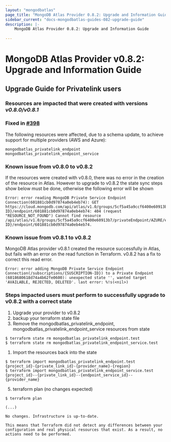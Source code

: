 ```yaml
---
layout: "mongodbatlas"
page_title: "MongoDB Atlas Provider 0.8.2: Upgrade and Information Guide"
sidebar_current: "docs-mongodbatlas-guides-082-upgrade-guide"
description: |-
    MongoDB Atlas Provider 0.8.2: Upgrade and Information Guide
    
---
```


# MongoDB Atlas Provider v0.8.2: Upgrade and Information Guide

## Upgrade Guide for Privatelink users

### Resources are impacted that were created with versions ***v0.8.0/v0.8.1***
### Fixed in [#398](https://github.com/mongodb/terraform-provider-mongodbatlas/pull/398)

The following resources were affected, due to a schema update,
to achieve support for multiple providers (AWS and Azure):

```
mongodbatlas_privatelink_endpoint
mongodbatlas_privatelink_endpoint_service
```

### Known issue from v0.8.0 to v0.8.2

If the resources were created with v0.8.0, there was no error in the creation of the resource in Atlas.
However to upgrade to v0.8.2 the state sync steps show below must be done, otherwise the following error will be shown

```
Error: error reading MongoDB Private Service Endpoint Connection(601881cb0d97874a0eb4eb74): GET https://cloud.mongodb.com/api/atlas/v1.0/groups/5cf5a45a9ccf6400e60913b7/privateEndpoint/AZURE/endpointService//subscriptions/{SUSCRIPTION-ID}/endpoint/601881cb0d97874a0eb4eb74: 404 (request "RESOURCE_NOT_FOUND") Cannot find resource /api/atlas/v1.0/groups/5cf5a45a9ccf6400e60913b7/privateEndpoint/AZURE/endpointService//subscriptions{SUSCRIPTION-ID}/endpoint/601881cb0d97874a0eb4eb74.
```

### Known issue from v0.8.1 to v0.8.2

MongoDB Atlas provider v0.8.1 created the resource successfully in Atlas, but fails with an error on the read function in Terraform. v0.8.2 has a fix to correct this read error.

```
Error: error adding MongoDB Private Service Endpoint Connection(/subscriptions/{SUSCRIPTION-ID}) to a Private Endpoint (6018680618d74a4b62fe0600): unexpected state '', wanted target 'AVAILABLE, REJECTED, DELETED'. last error: %!s(<nil>)

```

### Steps impacted users must perform to successfully upgrade to v0.8.2 with a correct state

1. Upgrade your provider to v0.8.2
2. backup your terraform state file
3. Remove the mongodbatlas_privatelink_endpoint, mongodbatlas_privatelink_endpoint_service resources from state
```
$ terraform state rm mongodbatlas_privatelink_endpoint.test
$ terraform state rm mongodbatlas_privatelink_endpoint_service.test
```
1. Import the resources back into the state
```
$ terraform import mongodbatlas_privatelink_endpoint.test {project_id}-{private_link_id}-{provider_name}-{region}
$ terraform import mongodbatlas_privatelink_endpoint_service.test {project_id}--{private_link_id}--{endpoint_service_id}--{provider_name}

```
5. terraform plan (no changes expected)
```
$ terraform plan

(...)

No changes. Infrastructure is up-to-date.

This means that Terraform did not detect any differences between your
configuration and real physical resources that exist. As a result, no
actions need to be performed.

```

